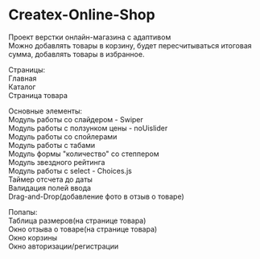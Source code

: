 # Createx-Online-Shop

Проект верстки онлайн-магазина с адаптивом  
Можно добавлять товары в корзину, будет пересчитываться итоговая сумма, добавлять товары в избранное.
    
	
Страницы:    
    Главная  
    Каталог  
    Страница товара


Основные элементы:    
    Модуль работы со слайдером - Swiper  
    Модуль работы с ползунком цены - noUislider  
    Модуль работы со спойлерами  
    Модуль работы с табами  
    Модуль формы "количество" со степпером  
    Модуль звездного рейтинга  
    Модуль работы с select - Choices.js  
    Таймер отсчета до даты  
    Валидация полей ввода  
    Drag-and-Drop(добавление фото в отзыв о товаре)  


Попапы:    
    Таблица размеров(на странице товара)  
    Окно отзыва о товаре(на странице товара)  
    Окно корзины  
    Окно авторизации/регистрации  
